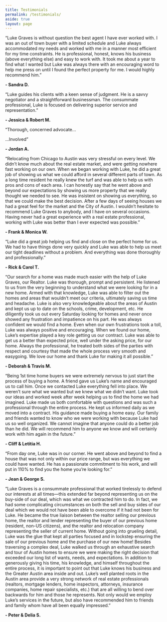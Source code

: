 ```yaml
---
title: Testimonials
permalink: /testimonials/
aside: true
layout: page
---
```


“Luke Graves is without question the best agent I have ever  worked with.  I was an out of town buyer with a limited schedule and  Luke always accommodated my needs and worked with me in a manner most  efficient for my time constraints.  He is professional, honest, knows  his business (above everything else) and easy to work with.  It took me  about a year to find what I wanted but Luke was always there with an  encouraging word to help me press on until I found the perfect property  for me. I would highly recommend him.”

<strong class="sig">- Sandra D.</strong>

“Luke guides his clients with a keen sense of judgment.  He is a  savvy negotiator and a straightforward businessman. The consummate  professional, Luke is focused on delivering superior service and  representation.”

<strong class="sig">- Jessica &amp; Robert M.</strong>

“Thorough, concerned advocate…

…Involved”

<strong class="sig">- Jordan A.</strong>

“Relocating from Chicago to Austin was very stressful on every  level.  We didn’t know much about the real estate market, and were  getting nowhere fast working on our own.  When we began working with  Luke, he did a great job of showing us what we could afford in several  different parts of town.  As a long time resident he really knew the  turf and was able to help us with pros and cons of each area.  I can  honestly say that he went above and beyond our expectations by showing  us more property that we really thought we needed to see.  He was  insistent on showing us everything, so that we could make the best  decision.  After a few days of seeing houses we had a great feel for the  market and the City of Austin.  I wouldn’t hesitate to recommend Luke  Graves to anybody, and I have on several occasions.  Having never had a  great experience with a real estate professional, working with Luke was  better than I ever expected was possible.”

<strong class="sig">- Frank &amp; Monica W.</strong>

“Luke did a great job helping us find and close on the perfect  home for us.  We had to have things done very quickly and Luke was able  to help us meet our tight deadlines without a problem.  And everything  was done thoroughly and professionally.”

<strong class="sig">- Rick &amp; Carol T.</strong>

“Our search for a home was made much easier with the help of Luke  Graves, our Realtor. Luke was thorough, prompt and persistent. He  listened to us from the very beginning to understand what we were  looking for in a new home. Armed with that knowledge, Luke was able to  filter out the homes and areas that wouldn’t meet our criteria,  ultimately saving us time and headache. Luke is also very knowledgeable  about the areas of Austin and kept us up to date on the schools, crime,  development, etc. He diligently took us out every Saturday looking for  homes and never once showed any frustration and impatience on his part.  He was always confident we would find a home. Even when our own  frustrations took a toll, Luke was always positive and encouraging. When  we found our home, Luke’s expertise played a key role getting us our  contract. Luke was able to get us a better than expected price, well  under the asking price, for our home. Always the professional, he  treated both sides of the parties with respect and courtesy that made  the whole process very smooth and easygoing. We love our home and thank  Luke for making it all possible.”

<strong class="sig">- Deborah &amp; Travis M.</strong>

“Being 1st time home buyers we were extremely nervous to just  start the process of buying a home. A friend gave us Luke’s name and  encouraged us to call him. Once we contacted Luke everything fell into  place. We weren’t sure what we wanted but we knew what we didn’t want.  Luke took our ideas and worked week after week helping us to find the  home we had imagined. Luke made us both comfortable with questions and  was such a professional through the entire process. He kept us informed  daily as we moved into a contract. His guidance made buying a home easy.  Our family and friends wanted to know who we were working with because  Luke had us so well organized. We cannot imagine that anyone could do a  better job than he did. We will recommend him to anyone we know and will  certainly work with him again in the future.”

<strong class="sig">- Cliff &amp; Letitia H.</strong>

“From day one, Luke was in our corner. He went above and beyond  to find a house that was not only within our price range, but was  everything we could have wanted. He has a passionate commitment to his  work, and will put in 110% to find you the home you’re looking for.”

<strong class="sig">- Jean &amp; George S.</strong>

“Luke Graves is a consummate professional that worked tirelessly  to defend our interests at all times—this extended far beyond  representing us on the buy-side of our deal, which was what we  contracted him to do.  In fact, we had some complicating circumstances  on both the sell and buy sides of our deal which we would not have been  able to overcome if it had not been for Luke.  He became the true  liaison between the realtor selling our previous home, the realtor and  lender representing the buyer of our previous home (resident, non-US  citizens), and the realtor and relocation company representing the  seller of current home.  Without going into grueling detail, Luke was  the glue that kept all parties focused and in lockstep ensuring the sale  of our previous home and the purchase of our new home!  Besides  traversing a complex deal, Luke walked us through an exhaustive search  and tour of Austin homes to ensure we were making the right decision  that exceeded our long list of wants, needs, and expectations.  In  addition to generously giving his time, his knowledge, and himself  throughout the entire process, it is important to point out that Luke  knows his business and the Greater Austin area inside and out.  Luke’s  well planted roots in the Austin area provide a very strong network of  real estate professionals (realtors, mortgage lenders, home inspectors,  attorneys, insurance companies, home repair specialists, etc.) that are  all willing to bend over backwards for him and those he represents.  Not  only would we employ Luke’s services in the future, but also have  recommended him to friends and family whom have all been equally  impressed.”

<strong class="sig">- Peter &amp; Delia S.</strong>
